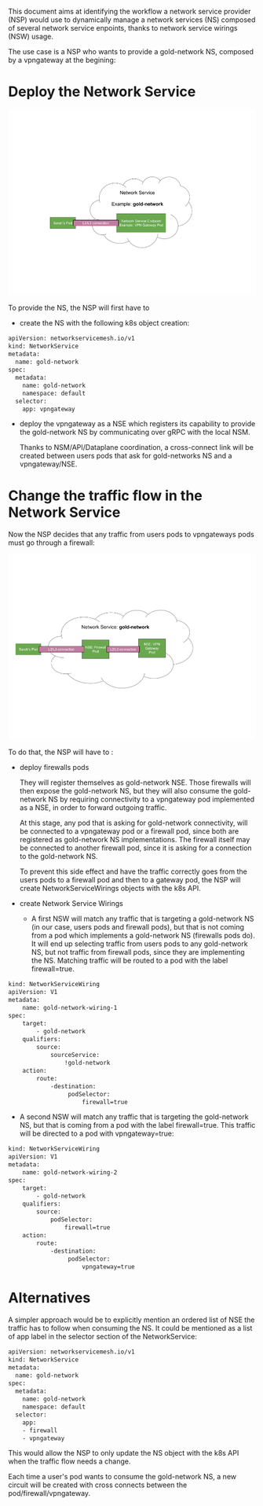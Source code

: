 This document aims at identifying the workflow a network service provider (NSP) would use to dynamically manage a network services (NS) composed of several network service enpoints, thanks to network service wirings (NSW) usage.

The use case is a NSP who wants to provide a gold-network NS, composed by a vpngateway at the begining:

# Deploy the Network Service

![vpngateway-ns](./images/vpngateway-ns.png)

To provide the NS, the NSP will first have to
- create the NS with the following k8s object creation:
```
apiVersion: networkservicemesh.io/v1
kind: NetworkService
metadata:
  name: gold-network
spec:
  metadata:
    name: gold-network
    namespace: default
  selector:
    app: vpngateway
```
- deploy the vpngateway as a NSE which registers its capability to provide the gold-network NS by communicating over gRPC with the local NSM.

  Thanks to NSM/API/Dataplane coordination, a cross-connect link will be created between users pods that ask for gold-networks NS and a vpngateway/NSE.

# Change the traffic flow in the Network Service

Now the NSP decides that any traffic from users pods to vpngateways pods must go through a firewall:

![nsw-fw-vpngw](./images/nsw-fw-vpngw.png)

To do that, the NSP will have to :

- deploy firewalls pods

   They will register themselves as gold-network NSE. Those firewalls will then expose the gold-network NS, but they will also consume the gold-network NS by requiring connectivity to a vpngateway pod implemented as a NSE, in order to forward outgoing traffic.

   At this stage, any pod that is asking for gold-network connectivity, will be connected to a vpngateway pod or a firewall pod, since both are registered as gold-network NS implementations. The firewall itself may be connected to another firewall pod, since it is asking for a connection to the gold-network NS.

   To prevent this side effect and have the traffic correctly goes from the users pods to a firewall pod and then to a gateway pod, the NSP will create NetworkServiceWirings objects with the k8s API.

- create Network Service Wirings

  * A first NSW will match any traffic that is targeting a gold-network NS (in our case, users pods and firewall pods), but that is not coming from a pod which implements a gold-network NS (firewalls pods do). It will end up selecting traffic from users pods to any gold-network NS, but not traffic from firewall pods, since they are implementing the NS. Matching traffic will be routed to a pod with the label firewall=true.
```
kind: NetworkServiceWiring
apiVersion: V1
metadata:
    name: gold-network-wiring-1
spec:
    target:
        - gold-network
    qualifiers:
        source:
			sourceService:
			    !gold-network
    action:
   	    route:
	        -destination:
		         podSelector:
				     firewall=true
```

  * A second NSW will match any traffic that is targeting the gold-network NS, but that is coming from a pod with the label firewall=true. This traffic will be directed to a pod with vpngateway=true:
```
kind: NetworkServiceWiring
apiVersion: V1
metadata:
    name: gold-network-wiring-2
spec:
    target:
        - gold-network
    qualifiers:
        source:
			podSelector:
			    firewall=true
    action:
		route:
	        -destination:
				 podSelector:
				     vpngateway=true
```

# Alternatives

A simpler approach would be to explicitly mention an ordered list of NSE the traffic has to follow when consuming the NS. It could be mentioned as a list of app label in the selector section of the NetworkService:
```
apiVersion: networkservicemesh.io/v1
kind: NetworkService
metadata:
  name: gold-network
spec:
  metadata:
    name: gold-network
    namespace: default
  selector:
    app:
    - firewall
    - vpngateway
```

This would allow the NSP to only update the NS object with the k8s API when the traffic flow needs a change.

Each time a user's pod wants to consume the gold-network NS, a new circuit will be created with cross connects between the pod/firewall/vpngateway.
